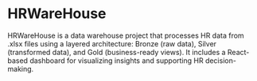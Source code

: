 # HRWareHouse
HRWareHouse is a data warehouse project that processes HR data from .xlsx files using a layered architecture: Bronze (raw data), Silver (transformed data), and Gold (business-ready views). It includes a React-based dashboard for visualizing insights and supporting HR decision-making.
